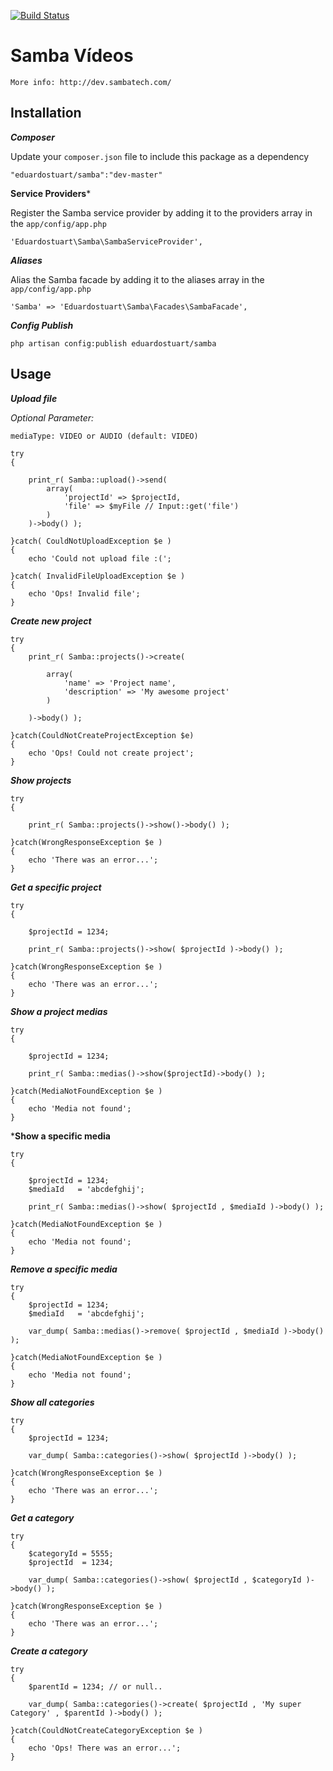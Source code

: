 [![Build Status](https://travis-ci.org/eduardostuart/samba.svg)](https://travis-ci.org/eduardostuart/samba)

# Samba Vídeos

`More info: http://dev.sambatech.com/`

## Installation

***Composer***

Update your `composer.json` file to include this package as a dependency

```
"eduardostuart/samba":"dev-master"
```

**Service Providers***

Register the Samba service provider by adding it to the providers array in the `app/config/app.php`

```
'Eduardostuart\Samba\SambaServiceProvider',
```

***Aliases***

Alias the Samba facade by adding it to the aliases array in the `app/config/app.php`

```
'Samba' => 'Eduardostuart\Samba\Facades\SambaFacade',
```

***Config Publish***
```
php artisan config:publish eduardostuart/samba
```


## Usage

***Upload file***

*Optional Parameter:*


`mediaType: VIDEO or AUDIO (default: VIDEO)`


```
try
{

    print_r( Samba::upload()->send(
        array(
            'projectId' => $projectId,
            'file' => $myFile // Input::get('file')
        )
    )->body() );

}catch( CouldNotUploadException $e )
{
    echo 'Could not upload file :(';

}catch( InvalidFileUploadException $e )
{
    echo 'Ops! Invalid file';
}
```


***Create new project***

```
try
{
    print_r( Samba::projects()->create(

        array(
            'name' => 'Project name',
            'description' => 'My awesome project'
        )

    )->body() );

}catch(CouldNotCreateProjectException $e)
{
    echo 'Ops! Could not create project';
}
```

***Show projects***

```
try
{

    print_r( Samba::projects()->show()->body() );

}catch(WrongResponseException $e )
{
    echo 'There was an error...';
}
```

***Get a specific project***

```
try
{

    $projectId = 1234;

    print_r( Samba::projects()->show( $projectId )->body() );

}catch(WrongResponseException $e )
{
    echo 'There was an error...';
}
```

***Show a project medias***

```
try
{

    $projectId = 1234;

    print_r( Samba::medias()->show($projectId)->body() );

}catch(MediaNotFoundException $e )
{
    echo 'Media not found';
}
```

***Show a specific media**

```
try
{

    $projectId = 1234;
    $mediaId   = 'abcdefghij';

    print_r( Samba::medias()->show( $projectId , $mediaId )->body() );

}catch(MediaNotFoundException $e )
{
    echo 'Media not found';
}
```

***Remove a specific media***

```
try
{
    $projectId = 1234;
    $mediaId   = 'abcdefghij';

    var_dump( Samba::medias()->remove( $projectId , $mediaId )->body() );

}catch(MediaNotFoundException $e )
{
    echo 'Media not found';
}
```

***Show all categories***

```
try
{
    $projectId = 1234;

    var_dump( Samba::categories()->show( $projectId )->body() );

}catch(WrongResponseException $e )
{
    echo 'There was an error...';
}
```

***Get a category***

```
try
{
    $categoryId = 5555;
    $projectId  = 1234;

    var_dump( Samba::categories()->show( $projectId , $categoryId )->body() );

}catch(WrongResponseException $e )
{
    echo 'There was an error...';
}
```

***Create a category***

```
try
{
    $parentId = 1234; // or null..

    var_dump( Samba::categories()->create( $projectId , 'My super Category' , $parentId )->body() );

}catch(CouldNotCreateCategoryException $e )
{
    echo 'Ops! There was an error...';
}
```